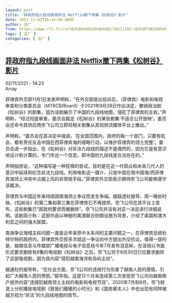 ```yaml
---
layout: post
title: "菲政府指九段线画面非法 Netflix撤下两集《松树谷》影片"
date: 2021-11-02T16:15:04.000Z
author: 法广
from: https://www.rfi.fr/cn/%E4%BA%9A%E6%B4%B2/20211102-%E8%8F%B2%E6%94%BF%E5%BA%9C%E6%8C%87%E4%B9%9D%E6%AE%B5%E7%BA%BF%E7%94%BB%E9%9D%A2%E9%9D%9E%E6%B3%95-netflix%E6%92%A4%E4%B8%8B%E4%B8%A4%E9%9B%86-%E6%9D%BE%E6%A0%91%E8%B0%B7-%E5%BD%B1%E7%89%87
tags: [ 法广 ]
categories: [ 法广 ]
---
```

<!--1635869704000-->
[菲政府指九段线画面非法 Netflix撤下两集《松树谷》影片](https://www.rfi.fr/cn/%E4%BA%9A%E6%B4%B2/20211102-%E8%8F%B2%E6%94%BF%E5%BA%9C%E6%8C%87%E4%B9%9D%E6%AE%B5%E7%BA%BF%E7%94%BB%E9%9D%A2%E9%9D%9E%E6%B3%95-netflix%E6%92%A4%E4%B8%8B%E4%B8%A4%E9%9B%86-%E6%9D%BE%E6%A0%91%E8%B0%B7-%E5%BD%B1%E7%89%87)
------

<div>
<div>02/11/2021 - 14:23</div>Array<div >                    <p>菲律宾外交部11月1日发表声明称，“在外交部提出投诉后，（菲律宾）电影和电视审查和分类委员会（MTRCB/Board）于2021年9月28日作出决定，撤销政治剧《松树谷》的剧集，因为该剧展示了中国的九段线地图，侵犯了菲律宾的主权。”声明称，“经过彻底审查，委员会裁定《松树谷》的某些剧集‘不适合公开放映’。委员会还命令其供应商奈飞公司立即将相关剧集从其视频流媒体平台上撤出。”</p><p>声明称，“委员会在其决定中强调，‘在全国范围内，政府的每一个部门，只要有机会，都有责任反击中国在西菲律宾海的侵略行动，以维护菲律宾的领土完整’。委员会进一步指出，在《松树谷》对非法九段线的描述不是偶然的，因为它是有意识地设计和计算的，专门传达一个信息，即中国的九段线是合法存在的。”</p><p>声明指控说，“这种描写是一种狡猾的尝试，目的是在这一代观众和未来几代人的意识中延续和纪念非法九段线。利用电影这一媒介，只是中国在南中国海/西菲律宾海领土冲突中占据上风的非常规手段。”菲律宾外交部表示期待奈飞公司能够遵守该裁决。</p><p>菲律宾与中国近年来持续因南海领土争议而发生争端。据路透社报导，周一晚些时候，《松树谷》的第二集和第三集在菲律宾已不再提供，奈飞公司在其平台上宣布，这些剧集已“因政府要求而被删除”。奈飞公司并没有对这一决定进行详细说明。该剧简介称：这部作品以神秘的美澳联合防御设施为背景，介绍了美国和澳大利亚之间的强大联盟。</p><p>南海争议海域主权问题一直是近年来菲中关系间的主要问题之一，在菲律宾总统杜特尔特的政府内，菲律宾外交部多次就这一争议向中方提出外交抗议。值得一提的是，越南信息与传媒部广播电视与电子信息局今年7月发布消息称，在该局以书面形式要求删除有6集的电视剧《松树谷》之后，奈飞公司于6月30日已应要求删除了这部电视剧，因为其内容“侵犯越南海洋和岛屿主权”。</p><p>越通社的报导称，“在社会方面，奈飞公司的违规行为伤害了越南人民的感情，引起广大越南人民的愤怒。”报导指，这是12个月来连续第三次发现奈飞公司向越南用户提供内容“违侵犯越南领土主权的电影和电视节目”。2020年7月和8月，奈飞频道上分别播放电视剧《致我们暖暖的小时光》和《国务卿夫人》中也出现有同样被越方视为“非法”的九段线地图的情节。</p>                                            <div data-selfpromo-newsletter>    </div>    <div data-selfpromo-app>    </div>                </div>
</div>
